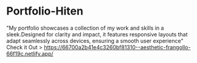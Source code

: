 # Portfolio-Hiten
"My portfolio showcases a collection of my work and skills in a sleek.Designed for clarity and impact, it features responsive layouts that adapt seamlessly across devices, ensuring a smooth user experience"
<br/>
Check it Out > https://66700a2b41e4c3260bf81310--aesthetic-frangollo-66f19c.netlify.app/
